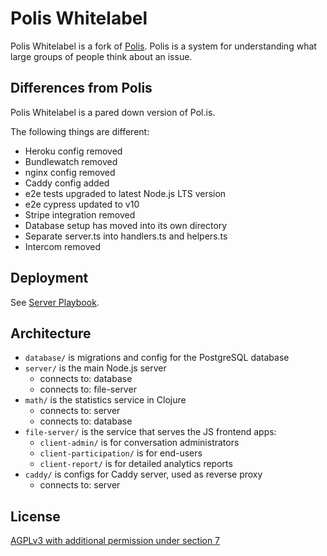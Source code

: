 # Polis Whitelabel

Polis Whitelabel is a fork of [Polis](https://github.com/compdemocracy/polis). Polis is
a system for understanding what large groups of people think about an issue.

## Differences from Polis

Polis Whitelabel is a pared down version of Pol.is.

The following things are different:

* Heroku config removed
* Bundlewatch removed
* nginx config removed
* Caddy config added
* e2e tests upgraded to latest Node.js LTS version
* e2e cypress updated to v10
* Stripe integration removed
* Database setup has moved into its own directory
* Separate server.ts into handlers.ts and helpers.ts
* Intercom removed

## Deployment

See [Server Playbook](server-playbook.md).

## Architecture

* `database/` is migrations and config for the PostgreSQL database
* `server/` is the main Node.js server
    * connects to: database
    * connects to: file-server
* `math/` is the statistics service in Clojure
    * connects to: server
    * connects to: database
* `file-server/` is the service that serves the JS frontend apps:
    * `client-admin/` is for conversation administrators
    * `client-participation/` is for end-users
    * `client-report/` is for detailed analytics reports
* `caddy/` is configs for Caddy server, used as reverse proxy
    * connects to: server

## License

[AGPLv3 with additional permission under section 7](LICENSE)
